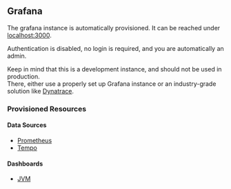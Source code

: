 ## Grafana
The grafana instance is automatically provisioned. It can be reached under [localhost:3000](http://localhost:3000).

Authentication is disabled, no login is required, and you are automatically an admin.

Keep in mind that this is a development instance, and should not be used in production.<br>
There, either use a properly set up Grafana instance or an industry-grade solution like [Dynatrace](https://www.dynatrace.com/).


### Provisioned Resources

#### Data Sources
- [Prometheus](../metrics/docker-compose.yml)
- [Tempo](../tracing/docker-compose.yml)

#### Dashboards
- [JVM](http://localhost:3000/d/a1a9c881-fb28-491f-8837-d02846f33dde/jvm)

